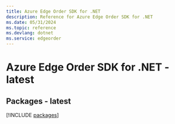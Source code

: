 ```yaml
---
title: Azure Edge Order SDK for .NET
description: Reference for Azure Edge Order SDK for .NET
ms.date: 05/31/2024
ms.topic: reference
ms.devlang: dotnet
ms.service: edgeorder
---
```

# Azure Edge Order SDK for .NET - latest
## Packages - latest
[!INCLUDE [packages](edge-order-index.md)]